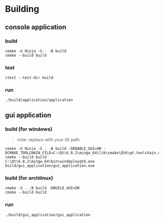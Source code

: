 # Building
## console application
### build
```shell
cmake -G Ninja -S . -B build
cmake --build build
```

### test 
```shell
ctest --test-dir build
```

### run
```shell
./build/application/application
```

## gui application 
### build (for windows) 
> note: replace with your Qt path
```shell
cmake -G Ninja -S . -B build -DENABLE_GUI=ON -DCMAKE_TOOLCHAIN_FILE=C:\Qt\6.8.2\mingw_64\lib\cmake\Qt6\qt.toolchain.cmake
cmake --build build
C:\Qt\6.8.2\mingw_64\bin\windeployqt6.exe build/gui_application/gui_application.exe
```
### build (for archlinux)
```shell
cmake -S . -B build -DBUILD_GUI=ON
cmake --build build
```
### run
```shell
./build/gui_application/gui_application
```



